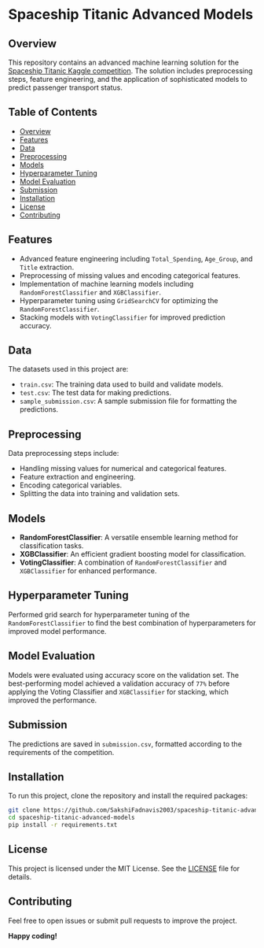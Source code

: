 # Spaceship Titanic Advanced Models

## Overview

This repository contains an advanced machine learning solution for the [Spaceship Titanic Kaggle competition](https://www.kaggle.com/c/spaceship-titanic). The solution includes preprocessing steps, feature engineering, and the application of sophisticated models to predict passenger transport status.

## Table of Contents

- [Overview](#overview)
- [Features](#features)
- [Data](#data)
- [Preprocessing](#preprocessing)
- [Models](#models)
- [Hyperparameter Tuning](#hyperparameter-tuning)
- [Model Evaluation](#model-evaluation)
- [Submission](#submission)
- [Installation](#installation)
- [License](#license)
- [Contributing](#contributing)

## Features

- Advanced feature engineering including `Total_Spending`, `Age_Group`, and `Title` extraction.
- Preprocessing of missing values and encoding categorical features.
- Implementation of machine learning models including `RandomForestClassifier` and `XGBClassifier`.
- Hyperparameter tuning using `GridSearchCV` for optimizing the `RandomForestClassifier`.
- Stacking models with `VotingClassifier` for improved prediction accuracy.

## Data

The datasets used in this project are:
- `train.csv`: The training data used to build and validate models.
- `test.csv`: The test data for making predictions.
- `sample_submission.csv`: A sample submission file for formatting the predictions.

## Preprocessing

Data preprocessing steps include:
- Handling missing values for numerical and categorical features.
- Feature extraction and engineering.
- Encoding categorical variables.
- Splitting the data into training and validation sets.

## Models

- **RandomForestClassifier**: A versatile ensemble learning method for classification tasks.
- **XGBClassifier**: An efficient gradient boosting model for classification.
- **VotingClassifier**: A combination of `RandomForestClassifier` and `XGBClassifier` for enhanced performance.

## Hyperparameter Tuning

Performed grid search for hyperparameter tuning of the `RandomForestClassifier` to find the best combination of hyperparameters for improved model performance.

## Model Evaluation

Models were evaluated using accuracy score on the validation set. The best-performing model achieved a validation accuracy of `77%` before applying the Voting Classifier and `XGBClassifier` for stacking, which improved the performance.

## Submission

The predictions are saved in `submission.csv`, formatted according to the requirements of the competition.

## Installation

To run this project, clone the repository and install the required packages:

```bash
git clone https://github.com/SakshiFadnavis2003/spaceship-titanic-advanced-models.git
cd spaceship-titanic-advanced-models
pip install -r requirements.txt
```

## License

This project is licensed under the MIT License. See the [LICENSE](LICENSE) file for details.

## Contributing

Feel free to open issues or submit pull requests to improve the project. 

**Happy coding!**

```
